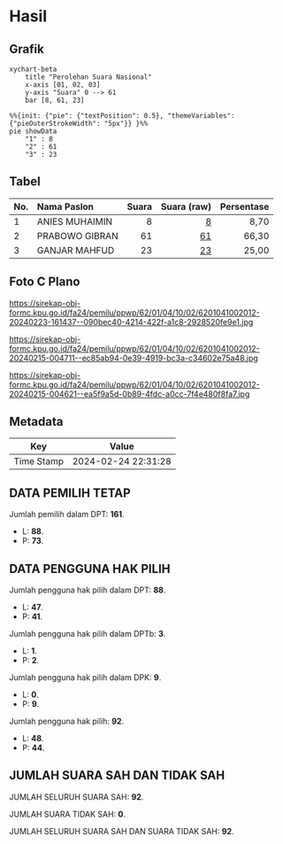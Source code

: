 # Hasil

## Grafik

```mermaid
xychart-beta
    title "Perolehan Suara Nasional"
    x-axis [01, 02, 03]
    y-axis "Suara" 0 --> 61
    bar [8, 61, 23]
```

```mermaid
%%{init: {"pie": {"textPosition": 0.5}, "themeVariables": {"pieOuterStrokeWidth": "5px"}} }%%
pie showData
    "1" : 8
    "2" : 61
    "3" : 23
```

## Tabel

| No. | Nama Paslon    | Suara | Suara (raw) | Persentase |
|:--- |:-------------- | -----:| -----------:| ----------:|
| 1   | ANIES MUHAIMIN | 8     | [8][p-1]    | 8,70       |
| 2   | PRABOWO GIBRAN | 61    | [61][p-2]   | 66,30      |
| 3   | GANJAR MAHFUD  | 23    | [23][p-3]   | 25,00      |


[p-1]: https://github.com/gigit-pemilu/pemilu-2024/blob/main/pilpres/hitung-suara/sub/62-kalimantan-tengah/sub/01-kotawaringin-barat/sub/04-arut-utara/sub/1002-pangkut/sub/012-tps/sub/paslon-1.txt
[p-2]: https://github.com/gigit-pemilu/pemilu-2024/blob/main/pilpres/hitung-suara/sub/62-kalimantan-tengah/sub/01-kotawaringin-barat/sub/04-arut-utara/sub/1002-pangkut/sub/012-tps/sub/paslon-2.txt
[p-3]: https://github.com/gigit-pemilu/pemilu-2024/blob/main/pilpres/hitung-suara/sub/62-kalimantan-tengah/sub/01-kotawaringin-barat/sub/04-arut-utara/sub/1002-pangkut/sub/012-tps/sub/paslon-3.txt

## Foto C Plano

https://sirekap-obj-formc.kpu.go.id/fa24/pemilu/ppwp/62/01/04/10/02/6201041002012-20240223-161437--090bec40-4214-422f-a1c8-2928520fe9e1.jpg

https://sirekap-obj-formc.kpu.go.id/fa24/pemilu/ppwp/62/01/04/10/02/6201041002012-20240215-004711--ec85ab94-0e39-4919-bc3a-c34602e75a48.jpg

https://sirekap-obj-formc.kpu.go.id/fa24/pemilu/ppwp/62/01/04/10/02/6201041002012-20240215-004621--ea5f9a5d-0b89-4fdc-a0cc-7f4e480f8fa7.jpg


## Metadata

| Key        | Value               |
| ---------- | ------------------- |
| Time Stamp | 2024-02-24 22:31:28 |


## DATA PEMILIH TETAP

Jumlah pemilih dalam DPT: **161**.
 * L: **88**.
 * P: **73**.

## DATA PENGGUNA HAK PILIH

Jumlah pengguna hak pilih dalam DPT: **88**.
 * L: **47**.
 * P: **41**.

Jumlah pengguna hak pilih dalam DPTb: **3**.
 * L: **1**.
 * P: **2**.

Jumlah pengguna hak pilih dalam DPK: **9**.
 * L: **0**.
 * P: **9**.

Jumlah pengguna hak pilih: **92**.
 * L: **48**.
 * P: **44**.

## JUMLAH SUARA SAH DAN TIDAK SAH

JUMLAH SELURUH SUARA SAH: **92**.

JUMLAH SUARA TIDAK SAH: **0**.

JUMLAH SELURUH SUARA SAH DAN SUARA TIDAK SAH: **92**.



